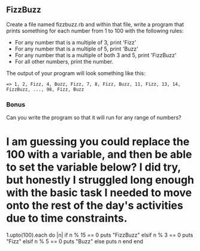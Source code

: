 ## FizzBuzz

Create a file named fizzbuzz.rb and within that file, write a program that prints something for each number from 1 to 100 with the following rules:

* For any number that is a multiple of 3, print 'Fizz'
* For any number that is a multiple of 5, print 'Buzz'
* For any number that is a multiple of both 3 and 5, print 'FizzBuzz'
* For all other numbers, print the number.

The output of your program will look something like this:
```
=> 1, 2, Fizz, 4, Buzz, Fizz, 7, 8, Fizz, Buzz, 11, Fizz, 13, 14, FizzBuzz, ..., 98, Fizz, Buzz
```

### Bonus
Can you write the program so that it will run for any range of numbers?

# I am guessing you could replace the 100 with a variable, and then be able to set the variable below? I did try, but honestly I struggled long enough with the basic task I needed to move onto the rest of the day's activities due to time constraints.

1.upto(100).each do |n|
    if n % 15 == 0
      puts "FizzBuzz"
    elsif n % 3 == 0
      puts "Fizz"
    elsif n % 5 == 0
      puts "Buzz"
    else
      puts n
    end
end
